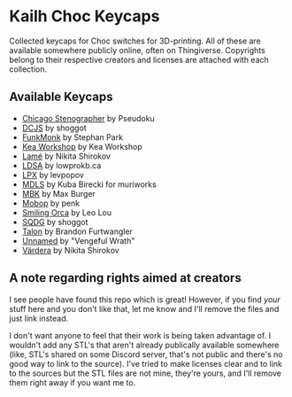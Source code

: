 # Kailh Choc Keycaps

Collected keycaps for Choc switches for 3D-printing. All of these are available
somewhere publicly online, often on Thingiverse. Copyrights belong to their
respective creators and licenses are attached with each collection.

## Available Keycaps

- [Chicago Stenographer](Chicago/) by Pseudoku
- [DCJS](DCJS/) by shoggot
- [FunkMonk](FunkMonk/) by Stephan Park
- [Kea Workshop](Kea/) by Kea Workshop
- [Lamé](Lamé/) by Nikita Shirokov
- [LDSA](LDSA/) by lowprokb.ca
- [LPX](https://github.com/levpopov/LPX/tree/main) by levpopov
- [MDLS](https://github.com/muriworks/mlds-keycaps) by Kuba Birecki for muriworks
- [MBK](MBK/) by Max Burger
- [Mobop](Mobop/) by penk
- [Smiling Orca](SmilingOrca/) by Leo Lou
- [SQDG](SQDG/) by shoggot
- [Talon](Talon/) by Brandon Furtwangler
- [Unnamed](Vengeful-Wrath/) by "Vengeful Wrath"
- [Värdera](VDR/) by Nikita Shirokov

## A note regarding rights aimed at creators

I see people have found this repo which is great! However, if you find _your_
stuff here and you don't like that, let me know and I'll remove the files and
just link instead.

I don't want anyone to feel that their work is being taken advantage of. I
wouldn't add any STL's that aren't already publically available somewhere
(like, STL's shared on some Discord server, that's not public and there's no
good way to link to the source). I've tried to make licenses clear and to link
to the sources but the STL files are not mine, they're yours, and I'll remove
them right away if you want me to.
